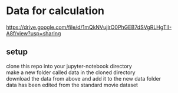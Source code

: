 # Data for calculation
https://drive.google.com/file/d/1mQkNVujlrO0PhGEB7dSVgRLHgTII-A8f/view?usp=sharing

## setup
clone this repo into your jupyter-notebook directory\
make a new folder called data in the cloned directory\
download the data from above and add it to the new data folder\
data has been edited from the standard movie dataset


